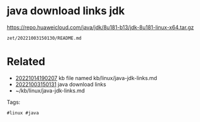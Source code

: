 # java download links jdk
https://repo.huaweicloud.com/java/jdk/8u181-b13/jdk-8u181-linux-x64.tar.gz

` zet/20221003150130/README.md `

# Related

- [20221014190207](/zet/20221014190207/README.md) kb file named kb/linux/java-jdk-links.md
- [20221003150131](/zet/20221003150131/README.md) java download links
- ~/kb/linux/java-jdk-links.md

Tags:

    #linux #java 
